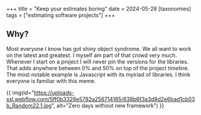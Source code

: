 +++
title = "Keep your estimates boring"
date = 2024-05-28
[taxonomies]
  tags = ["estimating software projects"]
+++

## Why?
Most everyone I know has got shiny object syndrome. We all want to work on the latest and greatest. I myself am part of that crowd very much. Whenever I start on a project I will never pin the versions for the libraries. That adds anywhere between 0% and 50% on top of the project timeline. The most notable example is Javascript with its myiriad of libraries. I think everyone is familiar with this meme.

{{ img(id="https://uploads-ssl.webflow.com/5ff0b3326e5782a256714165/638b6f3a3d8d2e6bad1cb03b_Random22.1.jpg", alt="Zero days without new framework") }}
